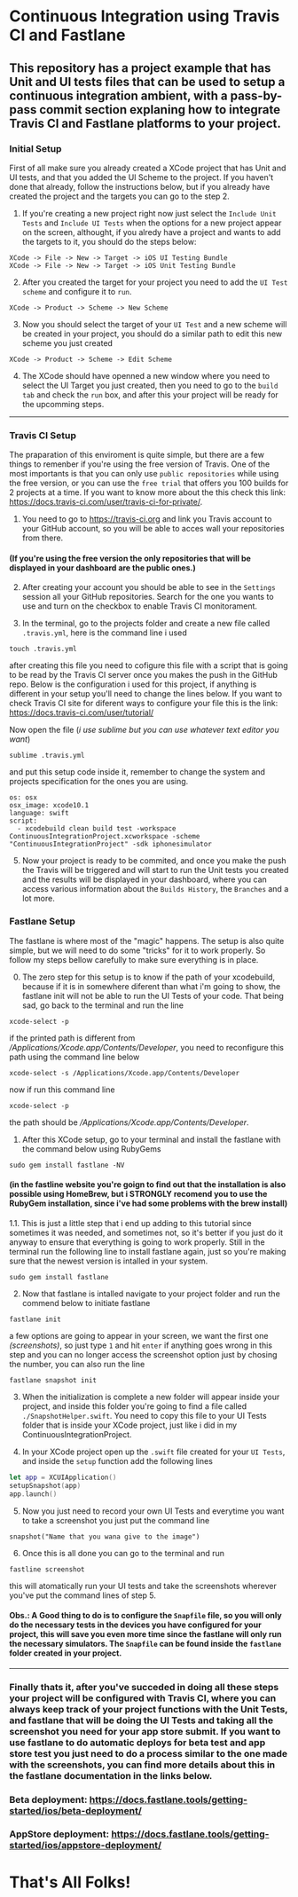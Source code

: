 # Continuous Integration using Travis CI and Fastlane
This repository has a project example that has Unit and UI tests files that can be used to setup a continuous integration ambient, with a pass-by-pass commit section explaning how to integrate Travis CI and Fastlane platforms to your project.
------

### Initial Setup

First of all make sure you already created a XCode project that has Unit and UI tests, and that you added the UI Scheme to the project. If you haven't done that already, follow the instructions below, but if you already have created the project and the targets you can go to the step 2.

1. If you're creating a new project right now just select the `Include Unit Tests` and `Include UI Tests` when the options for a new project appear on the screen, althought, if you alredy have a project and wants to add the targets to it, you should do the steps below:
```
XCode -> File -> New -> Target -> iOS UI Testing Bundle
XCode -> File -> New -> Target -> iOS Unit Testing Bundle 
```

2. After you created the target for your project you need to add the `UI Test scheme` and configure it to `run`.
```
XCode -> Product -> Scheme -> New Scheme
```
3. Now you should select the target of your ```UI Test``` and a new scheme will be created in your project, you should do a similar path to edit this new scheme you just created
```
XCode -> Product -> Scheme -> Edit Scheme
```
4. The XCode should have openned a new window where you need to select the UI Target you just created, then you need to go to the `build tab` and check the `run` box, and after this your project will be ready for the upcomming steps.

-----

### Travis CI Setup

The praparation of this enviroment is quite simple, but there are a few things to remenber if you're using the free version of Travis. One of the most importants is that you can only use `public repositories` while using the free version, or you can use the `free trial` that offers you 100 builds for 2 projects at a time. If you want to know more about the this check this link: https://docs.travis-ci.com/user/travis-ci-for-private/.

1. You need to go to https://travis-ci.org and link you Travis account to your GitHub account, so you will be able to acces wall your repositories from there. 
#### (If you're using the free version the only repositories that will be displayed in your dashboard are the public ones.)

2. After creating your account you should be able to see in the `Settings` session all your GitHub repositories. Search for the one you wants to use and turn on the checkbox to enable Travis CI monitorament.

3. In the terminal, go to the projects folder and create a new file called `.travis.yml`, here is the command line i used
```
touch .travis.yml
```
after creating this file you need to cofigure this file with a script that is going to be read by the Travis CI server once you makes the push in the GitHub repo. Below is the configuration i used for this project, if anything is different in your setup you'll need to change the lines below. If you want to check Travis CI site for diferent ways to configure your file this is the link: https://docs.travis-ci.com/user/tutorial/

Now open the file (_i use sublime but you can use whatever text editor you want_)
```
sublime .travis.yml
```
and put this setup code inside it, remember to change the system and projects specification for the ones you are using.
```
os: osx
osx_image: xcode10.1
language: swift
script: 
  - xcodebuild clean build test -workspace ContinuousIntegrationProject.xcworkspace -scheme "ContinuousIntegrationProject" -sdk iphonesimulator
```
5. Now your project is ready to be commited, and once you make the push the Travis will be triggered and will start to run the Unit tests you created and the results will be displayed in your dashboard, where you can access various information about the `Builds History`, the `Branches` and a lot more.

### Fastlane Setup

The fastlane is where most of the "magic" happens. The setup is also quite simple, but we will need to do some "tricks" for it to work properly. So follow my steps bellow carefully to make sure everything is in place.

0. The zero step for this setup is to know if the path of your xcodebuild, because if it is in somewhere diferent than what i'm going to show, the fastlane init will not be able to run the UI Tests of your code. That being sad, go back to the terminal and run the line
```
xcode-select -p
```
if the printed path is different from _/Applications/Xcode.app/Contents/Developer_, you need to reconfigure this path using the command line below
```
xcode-select -s /Applications/Xcode.app/Contents/Developer
```
now if run this command line
```
xcode-select -p
```
the path should be _/Applications/Xcode.app/Contents/Developer_.

1. After this XCode setup, go to your terminal and install the fastlane with the command below using RubyGems
```
sudo gem install fastlane -NV
```
#### (in the fastline website you're goign to find out that the installation is also possible using HomeBrew, but i STRONGLY recomend you to use the RubyGem installation, since i've had some problems with the brew install)

1.1. This is just a little step that i end up adding to this tutorial since sometimes it was needed, and sometimes not, so it's better if you just do it anyway to ensure that everything is going to work properly. Still in the terminal run the following line to install fastlane again, just so you're making sure that the newest version is intalled in your system.
```
sudo gem install fastlane
```
2. Now that fastlane is intalled navigate to your project folder and run the commend below to initiate fastlane
```
fastlane init
```
a few options are going to appear in your screen, we want the first one _(screenshots)_, so just type `1` and hit `enter`
if anything goes wrong in this step and you can no longer access the screenshot option just by chosing the number, you can also run the line
```
fastlane snapshot init
```
3. When the initialization is complete a new folder will appear inside your project, and inside this folder you're going to find a file called `./SnapshotHelper.swift`. You need to copy this file to your UI Tests folder that is inside your XCode project, just like i did in my ContinuousIntegrationProject.

4. In your XCode project open up the `.swift` file created for your `UI Tests`, and inside the `setup` function add the following lines
```Swift
let app = XCUIApplication()
setupSnapshot(app)
app.launch()
```
5. Now you just need to record your own UI Tests and everytime you want to take a screenshot you just put the command line
```
snapshot("Name that you wana give to the image")
```
6. Once this is all done you can go to the terminal and run
```
fastline screenshot
```
this will atomatically run your UI tests and take the screenshots wherever you've put the command lines of step 5.

#### Obs.: A Good thing to do is to configure the `Snapfile` file, so you will only do the necessary tests in the devices you have configured for your project, this will save you even more time since the fastlane will only run the necessary simulators. The `Snapfile` can be found inside the `fastlane` folder created in your project.

-----

### Finally thats it, after you've succeded in doing all these steps your project will be configured with Travis CI, where you can always keep track of your project functions with the Unit Tests, and fastlane that will be doing the UI Tests and taking all the screenshot you need for your app store submit. If you want to use fastlane to do automatic deploys for beta test and app store test you just need to do a process similar to the one made with the screenshots, you can find more details about this in the fastlane documentation in the links below.
### Beta deployment: https://docs.fastlane.tools/getting-started/ios/beta-deployment/
### AppStore deployment: https://docs.fastlane.tools/getting-started/ios/appstore-deployment/

# That's All Folks!
